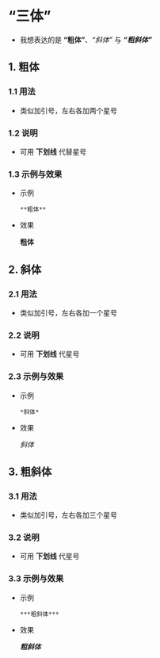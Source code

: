 # “三体”

- 我想表达的是 **“粗体”**、*“斜体”* 与 ***“粗斜体”***

## 1. 粗体

### 1.1 用法

- 类似加引号，左右各加两个星号

### 1.2 说明

- 可用 **下划线** 代替星号

### 1.3 示例与效果

- 示例

    `**粗体**`

- 效果

    **粗体**

## 2. 斜体

### 2.1 用法

- 类似加引号，左右各加一个星号

### 2.2 说明

- 可用 **下划线** 代星号

### 2.3 示例与效果

- 示例

    `*斜体*`

- 效果

    *斜体*

## 3. 粗斜体

### 3.1 用法

- 类似加引号，左右各加三个星号

### 3.2 说明

- 可用 **下划线** 代星号

### 3.3 示例与效果

- 示例

    `***粗斜体***`

- 效果

    ***粗斜体***
